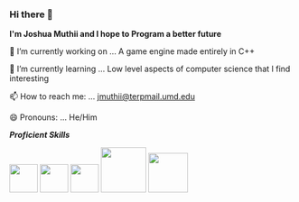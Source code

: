 ### Hi there 👋


**I'm Joshua Muthii and I  hope to Program a better future** 

 🔭 I’m currently working on ... A game engine made entirely in C++
 
🌱 I’m currently learning ...  Low level aspects of computer science that I find interesting 

📫 How to reach me: ... jmuthii@terpmail.umd.edu

😄 Pronouns: ... He/Him

***Proficient Skills*** 


[<img src="https://github.com/Jkm036/Jkm036/assets/93635097/2f89260f-ec2d-4b2e-8acd-8ff9881d0e74" width="50"/>](https://angular.io/)
[<img src="https://github.com/Jkm036/Jkm036/assets/93635097/b0e84988-5e4d-4746-8b0d-e8de13c43315" width="50"/>](https://reactnative.dev/)
[<img src="https://github.com/Jkm036/Jkm036/assets/93635097/4fd4d90b-a776-429b-bfbb-2ec96d1f104a" width="50"/>](https://en.wikipedia.org/wiki/C_(programming_language))
[<img src="https://github.com/Jkm036/Jkm036/assets/93635097/e48491dc-0828-4c5f-b543-6698cdb7deb0" width="80"/>](https://en.cppreference.com/w/)
[<img src="https://github.com/Jkm036/Jkm036/assets/93635097/390b2227-5d1c-440b-b4e7-de059215c39a" width="70"/>](https://www.java.com/en/)





